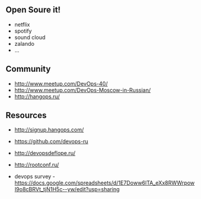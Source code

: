 ## Open Soure it!

* netflix
* spotify
* sound cloud
* zalando
* ...


## Community

* http://www.meetup.com/DevOps-40/
* http://www.meetup.com/DevOps-Moscow-in-Russian/
* http://hangops.ru/


## Resources

* http://signup.hangops.com/
* https://github.com/devops-ru
* http://devopsdeflope.ru/
* http://rootconf.ru/

* devops survey - https://docs.google.com/spreadsheets/d/1E7Doww6lTA_eXx8RWWrpowI9o8cBRVt_tjN1H5c--yw/edit?usp=sharing
